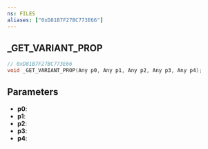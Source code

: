 ```yaml
---
ns: FILES
aliases: ["0xD81B7F27BC773E66"]
---
```

## _GET_VARIANT_PROP

```c
// 0xD81B7F27BC773E66
void _GET_VARIANT_PROP(Any p0, Any p1, Any p2, Any p3, Any p4);
```

## Parameters
* **p0**: 
* **p1**: 
* **p2**: 
* **p3**: 
* **p4**: 


